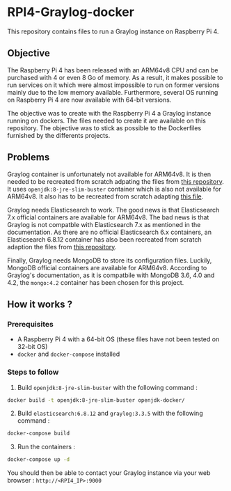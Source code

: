 # RPI4-Graylog-docker

This repository contains files to run a Graylog instance on Raspberry Pi 4.

## Objective

The Raspberry Pi 4 has been released with an ARM64v8 CPU and can be purchased with 4 or even 8 Go of memory. As a result, it makes possible to run services on it which were almost impossible to run on former versions mainly due to the low memory available. Furthermore, several OS running on Raspberry Pi 4 are now available with 64-bit versions.

The objective was to create with the Raspberry Pi 4 a Graylog instance running on dockers. The files needed to create it are available on this repository. The objective was to stick as possible to the Dockerfiles furnished by the differents projects.

## Problems

Graylog container is unfortunately not available for ARM64v8. It is then needed to be recreated from scratch adpating the files from [this repository](https://github.com/Graylog2/graylog-docker). It uses `openjdk:8-jre-slim-buster` container which is also not available for ARM64v8. It also has to be recreated from scratch adapting [this file](https://github.com/docker-library/openjdk/blob/master/8/jre/slim-buster/Dockerfile).

Graylog needs Elasticsearch to work. The good news is that Elasticsearch 7.x official containers are available for ARM64v8. The bad news is that Graylog is not compatble with Elasticsearch 7.x as mentioned in the documentation. As there are no official Elasticsearch 6.x containers, an Elasticsearch 6.8.12 container has also been recreated from scratch adaption the files from [this repository](https://github.com/elastic/dockerfiles/tree/6.8/elasticsearch).

Finally, Graylog needs MongoDB to store its configuration files. Luckily, MongoDB official containers are available for ARM64v8. According to Graylog's documentation, as it is compatbile with MongoDB 3.6, 4.0 and 4.2, the `mongo:4.2` container has been chosen for this project.

## How it works ?

### Prerequisites

* A Raspberry Pi 4 with a 64-bit OS (these files have not been tested on 32-bit OS)
* `docker` and `docker-compose` installed

### Steps to follow

1. Build `openjdk:8-jre-slim-buster` with the following command :
```bash
docker build -t openjdk:8-jre-slim-buster openjdk-docker/
```

2. Build `elasticsearch:6.8.12` and `graylog:3.3.5` with the following command :
```bash
docker-compose build
```

3. Run the containers :
```bash
docker-compose up -d
```

You should then be able to contact your Graylog instance via your web browser : `http://<RPI4_IP>:9000`